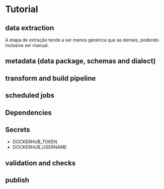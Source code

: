 # Tutorial

## data extraction

A etapa de extração tende a ser menos genérica que as demais, podendo inclusive ser manual.

## metadata (data package, schemas and dialect)

## transform and build pipeline

## scheduled jobs

## Dependencies

## Secrets

- DOCKERHUB_TOKEN
- DOCKERHUB_USERNAME

## validation and checks

## publish

